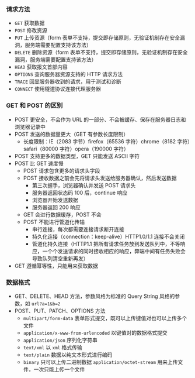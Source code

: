 ### 请求方法

- `GET` 获取数据
- `POST` 修改资源
- `PUT` 上传资源（form 表单不支持，提交即存储原则，无验证机制存在安全漏洞，服务端需要配置支持该方法）
- `DELETE` 删除资源（form 表单不支持，提交即存储原则，无验证机制存在安全漏洞，服务端需要配置支持该方法）
- `HEAD` 获取报文首部内容
- `OPTIONS` 查询服务器资源支持的 HTTP 请求方法
- `TRACE` 回显服务器收到的请求，用于测试和诊断
- `CONNECT` 使用隧道协议连接代理服务器

### GET 和 POST 的区别

- POST 更安全，不会作为 URL 的一部分、不会被缓存、保存在服务器日志和浏览器记录中
- POST 发送的数据量更大（GET 有参数长度限制）
  - 长度限制：IE（2083 字节）firefox（65536 字符）chrome（8182 字符）safari（80000 字符）opera（190000 字符）
- POST 支持更多的数据类型，GET 只能发送 ASCII 字符
- POST 比 GET 速度慢
  - POST 请求包含更多的请求头字段
  - POST 接收数据之前会先将请求头发送给服务器确认，然后发送数据
    - 第三次握手，浏览器确认并发送 POST 请求头
    - 服务器返回状态码 100 后，continue 响应
    - 浏览器开始发送数据
    - 服务器返回 200 响应
  - GET 会进行数据缓存，POST 不会
  - POST 不能进行管道化传输
    - 串行连接，每次都需要连接请求断开连接
    - 持久化连接（connection：keep-alive）HTTP1.0/1.1 连接不会关闭
    - 管道化持久连接（HTTP1.1 把所有请求任务放到发送队列中，不等响应，一个个发送请求的同时接收相应的响应，弊端中间有任务失败会导致队列清空重新再发）
- GET 遵循幂等性，只能用来获取数据

### 数据格式

- GET、DELETE、HEAD 方法，参数风格为标准的 Query String 风格的参数，如 `url?a=1&b=2`
- POST、PUT、PATCH、OPTIONS 方法
  - `multipart/form-data` 表单形式提交，既可以上传键值对也可以上传多个文件
  - `application/x-www-from-urlencoded` 以键值对的数据格式提交
  - `application/json` 序列化字符串
  - `text/xml` 以 `xml` 格式传输
  - `text/plain` 数据以纯文本形式进行编码
  - `binary` 只可以上传二进制数据 `application/octet-stream` 用来上传文件，一次只能上传一个文件
